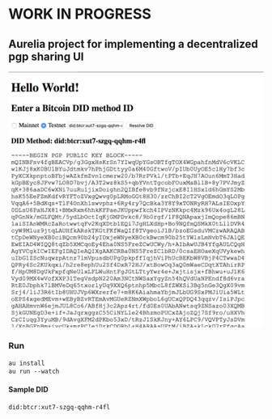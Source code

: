 # WORK IN PROGRESS

## Aurelia project for implementing a decentralized pgp sharing UI

![WIP](gitassets/WIP.png?raw=true "WIP")

### Run
```
au install
au run --watch
```

#### Sample DID
```
did:btcr:xut7-szgq-qqhm-r4fl
```

